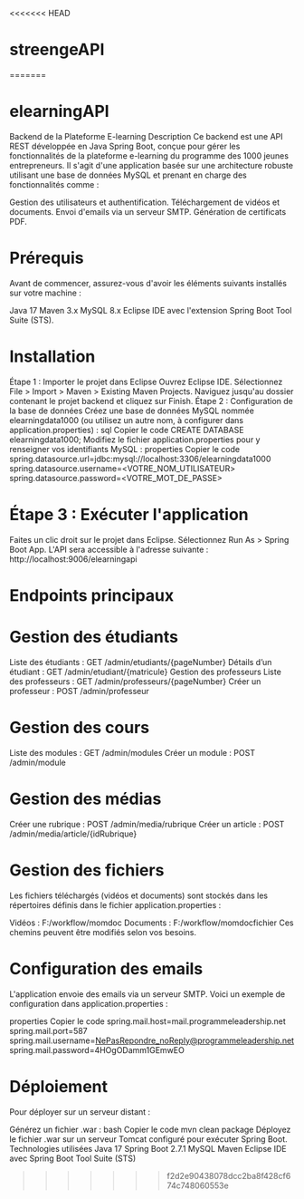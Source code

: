 <<<<<<< HEAD
# streengeAPI
=======
# elearningAPI

Backend de la Plateforme E-learning
Description
Ce backend est une API REST développée en Java Spring Boot, conçue pour gérer les fonctionnalités de la plateforme e-learning du programme des 1000 jeunes entrepreneurs.
Il s'agit d'une application basée sur une architecture robuste utilisant une base de données MySQL et prenant en charge des fonctionnalités comme :

Gestion des utilisateurs et authentification.
Téléchargement de vidéos et documents.
Envoi d'emails via un serveur SMTP.
Génération de certificats PDF.

# Prérequis

Avant de commencer, assurez-vous d'avoir les éléments suivants installés sur votre machine :

Java 17
Maven 3.x
MySQL 8.x
Eclipse IDE avec l'extension Spring Boot Tool Suite (STS).

# Installation

Étape 1 : Importer le projet dans Eclipse
Ouvrez Eclipse IDE.
Sélectionnez File > Import > Maven > Existing Maven Projects.
Naviguez jusqu'au dossier contenant le projet backend et cliquez sur Finish.
Étape 2 : Configuration de la base de données
Créez une base de données MySQL nommée elearningdata1000 (ou utilisez un autre nom, à configurer dans application.properties) :
sql
Copier le code
CREATE DATABASE elearningdata1000;
Modifiez le fichier application.properties pour y renseigner vos identifiants MySQL :
properties
Copier le code
spring.datasource.url=jdbc:mysql://localhost:3306/elearningdata1000
spring.datasource.username=<VOTRE_NOM_UTILISATEUR>
spring.datasource.password=<VOTRE_MOT_DE_PASSE>

# Étape 3 : Exécuter l'application

Faites un clic droit sur le projet dans Eclipse.
Sélectionnez Run As > Spring Boot App.
L'API sera accessible à l'adresse suivante :
http://localhost:9006/elearningapi

# Endpoints principaux

# Gestion des étudiants

Liste des étudiants : GET /admin/etudiants/{pageNumber}
Détails d’un étudiant : GET /admin/etudiant/{matricule}
Gestion des professeurs
Liste des professeurs : GET /admin/professeurs/{pageNumber}
Créer un professeur : POST /admin/professeur

# Gestion des cours

Liste des modules : GET /admin/modules
Créer un module : POST /admin/module

# Gestion des médias

Créer une rubrique : POST /admin/media/rubrique
Créer un article : POST /admin/media/article/{idRubrique}

# Gestion des fichiers

Les fichiers téléchargés (vidéos et documents) sont stockés dans les répertoires définis dans le fichier application.properties :

Vidéos : F:/workflow/momdoc
Documents : F:/workflow/momdocfichier
Ces chemins peuvent être modifiés selon vos besoins.

# Configuration des emails

L'application envoie des emails via un serveur SMTP. Voici un exemple de configuration dans application.properties :

properties
Copier le code
spring.mail.host=mail.programmeleadership.net
spring.mail.port=587
spring.mail.username=NePasRepondre_noReply@programmeleadership.net
spring.mail.password=4HOgODamm1GEmwEO

# Déploiement

Pour déployer sur un serveur distant :

Générez un fichier .war :
bash
Copier le code
mvn clean package
Déployez le fichier .war sur un serveur Tomcat configuré pour exécuter Spring Boot.
Technologies utilisées
Java 17
Spring Boot 2.7.1
MySQL
Maven
Eclipse IDE avec Spring Boot Tool Suite (STS)
>>>>>>> f2d2e90438078dcc2ba8f428cf674c748060553e
